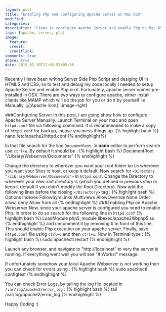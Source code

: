 ```yaml
---
layout: post
title: "Enabling Php and Configuring Apache Server on Mac OSX"
modified:
categories:
description: "Steps to configure Apache Server and enable Php on Mac OSX"
tags: [apache, server, php]
image:
  feature:
  credit:
  creditlink:
comments: true
share: true
date: 2015-02-10T12:08:52+05:30
---
```

Recently I have been writing Server Side Php Script and desiging UI in HTML5 and CSS, so to test and debug my code locally I needed to setup Apache Server and enable Php on it. Fortunately, apache server comes pre-installed in OSX. There are two ways to configure apache, either install clients like MAMP which will do the job for you or do it by yourself i.e Manually. ![Apache Icon]({{site.url}}/images/post-images/apache.jpg){: .image-right}

###Configuring Server
In this post, I am going show how to configure Apache Server Manually. Launch Terminal on your mac and open `httpd.conf` file via following command. It is recommended to make a copy of `httpd.conf` for backup, incase you mess things up. 
{% highlight bash %}
nano /etc/apache2/httpd.conf
{% endhighlight%}

In that file search for the line `DocumentRoot`. In **nano** editor to perform search use `ctrl+w`. By default it should be : 
{% highlight bash %}
DocumentRoot "/Library/Webserver/Documents"
{% endhighlight %}

Change the directory to wherever you want your root folder be i.e wherever you want your Sites to host, or keep it default. Now search for `<Directory "/Library/Webserver/Documents">` in `httpd.conf`. Change the Directory to wherever your new root directory is (which you defined in previous step or keep it default if you didn't modify the Root Directory). Now add the following lines before the closing `</Directory>` tag : 
{% highlight bash %}
Options Indexes FollowSymLinks Multiviews
AllowOverride None
Order allow, deny
Allow from all
{% endhighlight %}
###Enabling Php on Apache Webserver
Now, since your apache server is configured you need to enable Php. In order to do so search for the following line in `httpd.conf` 
{% highlight bash %}
LoadModule php5_module libexec/apache2/libphp5.so
{% endhighlight %}
and uncomment it by removing # in front of this line. This should enable Php execution on your apache server. Finally, save `httpd.conf` file using `ctrl+o` and then `ctrl+x`. 
Now in Terminal type :
{% highlight bash %}
sudo apachectl restart
{% endhighlight %}

Launch any browser, and navigate to "http://localhost" to very the server is running. If everything went well you will see "It Works!" message.
 
If unfortunately somehow your local Apache Webserver is not working then you can check for errors using : 
 {% highlight bash %}
sudo apachectl configtest
{% endhighlight %}

You can check Error Logs, by tailing the log file located in `/var/log/apache2/error_log` :
{% highlight bash %}
tail /var/log/apache2/error_log
{% endhighlight %}

Happy Coding :)
